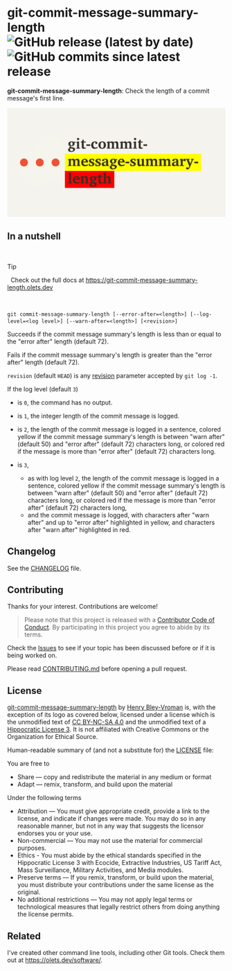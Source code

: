 # git-commit-message-summary-length ![GitHub release (latest by date)](https://img.shields.io/github/v/release/olets/git-commit-message-summary-length) ![GitHub commits since latest release](https://img.shields.io/github/commits-since/olets/git-commit-message-summary-length/latest)

**git-commit-message-summary-length**: Check the length of a commit message's first line.

![splash card](./docs/public/git-commit-message-summary-length-card.jpg)

## In a nutshell

&nbsp;

> [!TIP]
> &nbsp;
> Check out the full docs at https://git-commit-message-summary-length.olets.dev
> &nbsp;

&nbsp;

```shell
git commit-message-summary-length [--error-after=<length>] [--log-level=<log level>] [--warn-after=<length>] [<revision>]
```

Succeeds if the commit message summary's length is less than or equal to the "error after" length (default 72).

Fails if the commit message summary's length is greater than the "error after" length (default 72).

`revision` (default `HEAD`) is any [revision](https://git-scm.com/docs/gitrevisions) parameter accepted by `git log -1`.

If the log level (default `3`)

- is `0`, the command has no output.

- is `1`, the integer length of the commit message is logged.

- is `2`, the length of the commit message is logged in a sentence, colored yellow if the commit message summary's length is between "warn after" (default 50) and "error after" (default 72) characters long, or colored red if the message is more than "error after" (default 72) characters long.

- is `3`,
    - as with log level `2`, the length of the commit message is logged in a sentence, colored yellow if the commit message summary's length is between "warn after" (default 50) and "error after" (default 72) characters long, or colored red if the message is more than "error after" (default 72) characters long,
    - and the commit message is logged, with characters after "warn after" and up to "error after" highlighted in yellow, and characters after "warn after" highlighted in red.

## Changelog

See the [CHANGELOG](CHANGELOG.md) file.

## Contributing

Thanks for your interest. Contributions are welcome!

> Please note that this project is released with a [Contributor Code of Conduct](CODE_OF_CONDUCT.md). By participating in this project you agree to abide by its terms.

Check the [Issues](https://github.com/olets/git-commit-message-summary-length/issues) to see if your topic has been discussed before or if it is being worked on.

Please read [CONTRIBUTING.md](CONTRIBUTING.md) before opening a pull request.

## License

<a href="https://www.github.com/olets/git-commit-message-summary-length">git-commit-message-summary-length</a> by <a href="https://olets.dev">Henry Bley-Vroman</a> is, with the exception of its logo as covered below, licensed under a license which is the unmodified text of <a href="https://creativecommons.org/licenses/by-nc-sa/4.0">CC BY-NC-SA 4.0</a> and the unmodified text of a <a href="https://firstdonoharm.dev/build?modules=eco,extr,media,mil,sv,usta">Hippocratic License 3</a>. It is not affiliated with Creative Commons or the Organization for Ethical Source.

Human-readable summary of (and not a substitute for) the [LICENSE](LICENSE) file:

You are free to

- Share — copy and redistribute the material in any medium or format
- Adapt — remix, transform, and build upon the material

Under the following terms

- Attribution — You must give appropriate credit, provide a link to the license, and indicate if changes were made. You may do so in any reasonable manner, but not in any way that suggests the licensor endorses you or your use.
- Non-commercial — You may not use the material for commercial purposes.
- Ethics - You must abide by the ethical standards specified in the Hippocratic License 3 with Ecocide, Extractive Industries, US Tariff Act, Mass Surveillance, Military Activities, and Media modules.
- Preserve terms — If you remix, transform, or build upon the material, you must distribute your contributions under the same license as the original.
- No additional restrictions — You may not apply legal terms or technological measures that legally restrict others from doing anything the license permits.

## Related

I've created other command line tools, including other Git tools. Check them out at <https://olets.dev/software/>.
